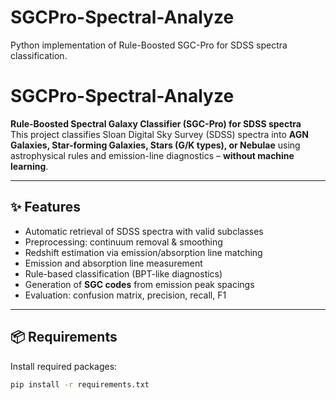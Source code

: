 # SGCPro-Spectral-Analyze
Python implementation of Rule-Boosted SGC-Pro for SDSS spectra classification.


# SGCPro-Spectral-Analyze

**Rule-Boosted Spectral Galaxy Classifier (SGC-Pro) for SDSS spectra**  
This project classifies Sloan Digital Sky Survey (SDSS) spectra into **AGN Galaxies, Star-forming Galaxies, Stars (G/K types), or Nebulae** using astrophysical rules and emission-line diagnostics – **without machine learning**.

---

## ✨ Features
- Automatic retrieval of SDSS spectra with valid subclasses  
- Preprocessing: continuum removal & smoothing  
- Redshift estimation via emission/absorption line matching  
- Emission and absorption line measurement  
- Rule-based classification (BPT-like diagnostics)  
- Generation of **SGC codes** from emission peak spacings  
- Evaluation: confusion matrix, precision, recall, F1  

---

## 📦 Requirements
Install required packages:

```bash
pip install -r requirements.txt
